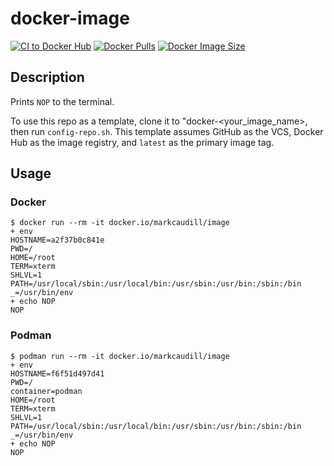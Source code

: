 # docker-image

<!-- Badges -->
[![CI to Docker Hub](https://github.com/markcaudill/docker-image/actions/workflows/ci.yml/badge.svg?branch=main)](https://github.com/markcaudill/docker-image/actions/workflows/ci.yml)
[![Docker Pulls](https://img.shields.io/docker/pulls/markcaudill/image)](https://hub.docker.com/repository/docker/markcaudill/image)
[![Docker Image Size](https://img.shields.io/docker/image-size/markcaudill/image/latest?label=latest)](https://hub.docker.com/repository/docker/markcaudill/image/tags?page=1&ordering=last_updated)
<!-- /Badges -->

## Description

Prints `NOP` to the terminal.

To use this repo as a template, clone it to "docker-<your_image_name>, then run
`config-repo.sh`. This template assumes GitHub as the VCS, Docker Hub as the
image registry, and `latest` as the primary image tag.

## Usage

### Docker

```console
$ docker run --rm -it docker.io/markcaudill/image
+ env
HOSTNAME=a2f37b0c841e
PWD=/
HOME=/root
TERM=xterm
SHLVL=1
PATH=/usr/local/sbin:/usr/local/bin:/usr/sbin:/usr/bin:/sbin:/bin
_=/usr/bin/env
+ echo NOP
NOP
```

### Podman

```console
$ podman run --rm -it docker.io/markcaudill/image
+ env
HOSTNAME=f6f51d497d41
PWD=/
container=podman
HOME=/root
TERM=xterm
SHLVL=1
PATH=/usr/local/sbin:/usr/local/bin:/usr/sbin:/usr/bin:/sbin:/bin
_=/usr/bin/env
+ echo NOP
NOP
```
